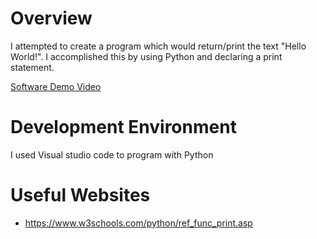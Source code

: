# Overview
I attempted to create a program which would return/print the text "Hello World!". I accomplished this by using Python and declaring a print statement.

[Software Demo Video](https://youtu.be/Eh9t_pEKawo)

# Development Environment

I used Visual studio code to program with Python

# Useful Websites
* https://www.w3schools.com/python/ref_func_print.asp
